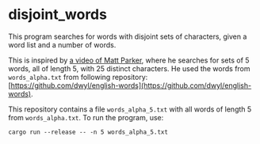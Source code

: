 # disjoint_words

This program searches for words with disjoint sets of characters, given a word
list and a number of words.

This is inspired by
[a video of Matt Parker](https://www.youtube.com/watch?v=_-AfhLQfb6w),
where he searches for sets of 5 words, all of length 5, with 25 distinct
characters. He used the words from `words_alpha.txt` from following repository:
[https://github.com/dwyl/english-words](https://github.com/dwyl/english-words).

This repository contains a file `words_alpha_5.txt` with all words of length 5
from `words_alpha.txt`. To run the program, use:

    cargo run --release -- -n 5 words_alpha_5.txt
